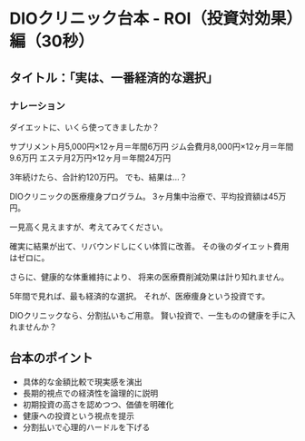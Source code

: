 # DIOクリニック台本 - ROI（投資対効果）編（30秒）

## タイトル：「実は、一番経済的な選択」

### ナレーション

ダイエットに、いくら使ってきましたか？

サプリメント月5,000円×12ヶ月＝年間6万円
ジム会費月8,000円×12ヶ月＝年間9.6万円
エステ月2万円×12ヶ月＝年間24万円

3年続けたら、合計約120万円。
でも、結果は…？

DIOクリニックの医療痩身プログラム。
3ヶ月集中治療で、平均投資額は45万円。

一見高く見えますが、考えてみてください。

確実に結果が出て、リバウンドしにくい体質に改善。
その後のダイエット費用はゼロに。

さらに、健康的な体重維持により、
将来の医療費削減効果は計り知れません。

5年間で見れば、最も経済的な選択。
それが、医療痩身という投資です。

DIOクリニックなら、分割払いもご用意。
賢い投資で、一生ものの健康を手に入れませんか？

## 台本のポイント
- 具体的な金額比較で現実感を演出
- 長期的視点での経済性を論理的に説明
- 初期投資の高さを認めつつ、価値を明確化
- 健康への投資という視点を提示
- 分割払いで心理的ハードルを下げる